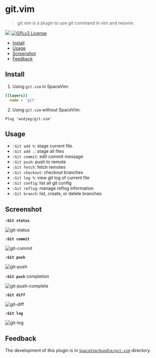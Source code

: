 # git.vim

> _git.vim_ is a plugin to use _git_ command in vim and neovim.

[![](https://spacevim.org/img/build-with-SpaceVim.svg)](https://spacevim.org)
[![GPLv3 License](https://img.spacevim.org/license-GPLv3-blue.svg)](LICENSE)

<!-- vim-markdown-toc GFM -->

- [Install](#install)
- [Usage](#usage)
- [Screenshot](#screenshot)
- [Feedback](#feedback)

<!-- vim-markdown-toc -->

## Install

1. Using `git.vim` in SpaceVim:

```toml
[[layers]]
  name = 'git'
```

2. Using `git.vim` without SpaceVim:

```
Plug 'wsdjeg/git.vim'
```

## Usage

- `:Git add %`: stage current file.
- `:Git add .`: stage all files
- `:Git commit`: edit commit message
- `:Git push`: push to remote
- `:Git fetch`: fetch remotes
- `:Git checkout`: checkout branches
- `:Git log %`: view git log of current file
- `:Git config`: list all git config
- `:Git reflog`: manage reflog information
- `:Git branch`: list, create, or delete branches

## Screenshot

**`:Git status`**

![git-status](https://img.spacevim.org/70063320-85efb600-1622-11ea-9aad-88d8b5b0f6d6.png)

**`:Git commit`**

![git-commit](https://img.spacevim.org/70335089-96519c00-1881-11ea-9c96-84c32566a002.png)

**`:Git push`**

![git-push](https://img.spacevim.org/70335203-d0bb3900-1881-11ea-8bf3-85b248c20dae.png)

**`:Git push`** completion

![git-push-complete](https://img.spacevim.org/70384670-7de69c00-19bd-11ea-91fe-9e8ced9775db.gif)

**`:Git diff`**

![git-diff](https://img.spacevim.org/70369625-7c52a080-18f7-11ea-9ee9-a1ba499b3d1f.png)

**`:Git log`**

![git-log](https://img.spacevim.org/70444048-39015900-1ad4-11ea-9522-1711c0c67098.png)

## Feedback

The development of this plugin is in [`SpaceVim/bundle/git.vim`](https://github.com/SpaceVim/SpaceVim/tree/master/bundle/git.vim) directory.
